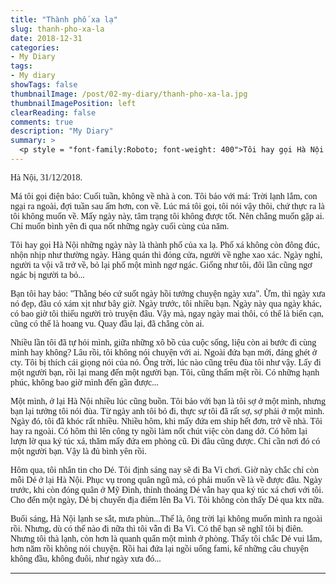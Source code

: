 ```yaml
---
title: "Thành phố xa lạ"
slug: thanh-pho-xa-la
date: 2018-12-31
categories:
- My Diary
tags:
- My diary
showTags: false
thumbnailImage: /post/02-my-diary/thanh-pho-xa-la.jpg
thumbnailImagePosition: left
clearReading: false	
comments: true
description: "My Diary"
summary: >
  <p style = "font-family:Roboto; font-weight: 400">Tôi hay gọi Hà Nội những ngày này là thành phố của xa lạ. Phố xá không còn đông đúc, nhộn nhịp như thường ngày. Hàng quán thì đóng cửa, người về nghe xao xác.</p>
---
```


<p style = "font-family:Lora; font-weight: 400">Hà Nội, 31/12/2018.</p>

<p style = "font-family:Lora; font-weight: 400">Má tôi gọi điện bảo: Cuối tuần, không về nhà à con. Tôi bảo với má: Trời lạnh lắm, con ngại ra ngoài, đợi tuần sau ấm hơn, con về. Lúc má tôi gọi, tôi nói vậy thôi, chứ thực ra là tôi không muốn về. Mấy ngày này, tâm trạng tôi không được tốt. Nên chẳng muốn gặp ai. Chỉ muốn bình yên đi qua nốt những ngày cuối cùng của năm.</p>

<p style = "font-family:Lora; font-weight: 400">Tôi hay gọi Hà Nội những ngày này là thành phố của xa lạ. Phố xá không còn đông đúc, nhộn nhịp như thường ngày. Hàng quán thì đóng cửa, người về nghe xao xác. Ngày nghỉ, người ta vội vã trở về, bỏ lại phố một mình ngơ ngác. Giống như tôi, đôi lần cũng ngơ ngác bị người ta bỏ...</p>

<p style = "font-family:Lora; font-weight: 400">Bạn tôi hay bảo: "Thằng béo cứ suốt ngày hồi tưởng chuyện ngày xưa". Ừm, thì ngày xưa nó đẹp, đâu có xám xịt như bây giờ. Ngày trước, tôi nhiều bạn. Ngày này qua ngày khác, có bao giờ tôi thiếu người trò truyện đâu. Vậy mà, ngay ngày mai thôi, có thể là biển cạn, cũng có thể là hoang vu. Quay đầu lại, đã chẳng còn ai.</p>

<p style = "font-family:Lora; font-weight: 400">Nhiều lần tôi đã tự hỏi mình, giữa những xô bồ của cuộc sống, liệu còn ai bước đi cùng mình hay không? Lâu rồi, tôi không nói chuyện với ai. Ngoài đứa bạn mới, đáng ghét ở cty. Tôi bị thích cái giọng nói của nó. Ông trời, lúc nào cũng trêu đùa tôi như vậy. Lấy đi một người bạn, rồi lại mang đến một người bạn. Tôi, cũng thấm mệt rồi. Có những hạnh phúc, không bao giờ mình đến gần được...</p>

<p style = "font-family:Lora; font-weight: 400">Một mình, ở lại Hà Nội nhiều lúc cũng buồn. Tôi bảo với bạn là tôi sợ ở một mình, nhưng bạn lại tưởng tôi nói đùa. Từ ngày anh tôi bỏ đi, thực sự tôi đã rất sợ, sợ phải ở một mình. Ngày đó, tôi đã khóc rất nhiều. Nhiều hôm, khi mấy đứa em ship hết đơn, trở về nhà. Tôi hay ra ngoài. Có hôm thì lên công ty ngồi làm nốt chút việc còn dang dở. Có hôm lại lượn lờ qua ký túc xá, thăm mấy đứa em phòng cũ. Đi đâu cũng được. Chỉ cần nơi đó có một người bạn. Vậy là đủ bình yên rồi.</p>

<p style = "font-family:Lora; font-weight: 400">Hôm qua, tôi nhắn tin cho Dẻ. Tôi định sáng nay sẽ đi Ba Vì chơi. Giờ này chắc chỉ còn mỗi Dẻ ở lại Hà Nội. Phục vụ trong quân ngũ mà, có phải muốn về là về được đâu. Ngày trước, khi còn đóng quân ở Mỹ Đình, thỉnh thoảng Dẻ vẫn hay qua ký túc xá chơi với tôi. Cho đến một ngày, Dẻ bị chuyển địa điểm lên Ba Vì. Tôi không còn thấy Dẻ qua ktx nữa.</p>

<p style = "font-family:Lora; font-weight: 400">Buổi sáng, Hà Nội lạnh se sắt, mưa phùn...Thế là, ông trời lại không muốn mình ra ngoài rồi. Nhưng, dù có thế nào đi nữa thì tôi vẫn đi Ba Vì. Có thể bạn sẽ nghĩ tôi bị điên. Nhưng tôi thà lạnh, còn hơn là quanh quẩn một mình ở phòng. Thấy tôi chắc Dẻ vui lắm, hơn năm rồi không nói chuyện. Rồi hai đứa lại ngồi uống fami, kể những câu chuyện không đầu, không đuôi, như ngày xưa đó...</p>

---

